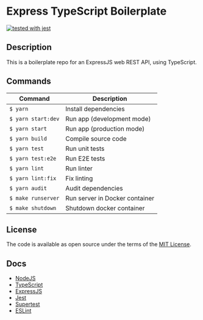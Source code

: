 # Express TypeScript Boilerplate

[![tested with jest](https://img.shields.io/badge/tested_with-jest-99424f.svg)](https://github.com/facebook/jest)

## Description

This is a boilerplate repo for an ExpressJS web REST API, using TypeScript.

## Commands

Command | Description | 
--- | --- 
`$ yarn` | Install dependencies
`$ yarn start:dev` | Run app (development mode)
`$ yarn start` | Run app (production mode)
`$ yarn build` | Compile source code
`$ yarn test` | Run unit tests 
`$ yarn test:e2e` | Run E2E tests 
`$ yarn lint` | Run linter
`$ yarn lint:fix` | Fix linting
`$ yarn audit` | Audit dependencies
`$ make runserver` | Run server in Docker container
`$ make shutdown` | Shutdown docker container

## License

The code is available as open source under the terms of the [MIT License](https://opensource.org/licenses/MIT).

## Docs
 - [NodeJS](https://nodejs.org/en/docs/)
 - [TypeScript](https://www.typescriptlang.org/docs/home.html)
 - [ExpressJS](https://expressjs.com/en/guide/routing.html)
 - [Jest](https://jestjs.io/docs/en/getting-started)
 - [Supertest](https://www.npmjs.com/package/supertest)
 - [ESLint](https://eslint.org)